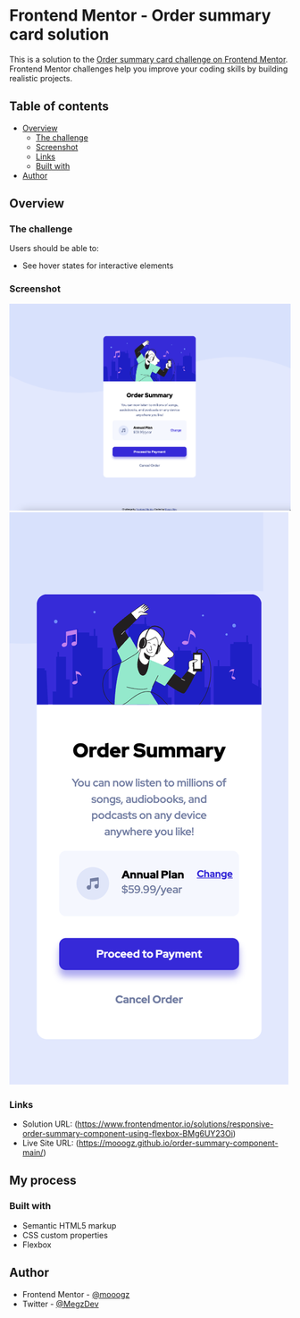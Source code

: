 # Frontend Mentor - Order summary card solution

This is a solution to the [Order summary card challenge on Frontend Mentor](https://www.frontendmentor.io/challenges/order-summary-component-QlPmajDUj). Frontend Mentor challenges help you improve your coding skills by building realistic projects. 

## Table of contents

- [Overview](#overview)
  - [The challenge](#the-challenge)
  - [Screenshot](#screenshot)
  - [Links](#links)
  - [Built with](#built-with)
- [Author](#author)

## Overview

### The challenge

Users should be able to:

- See hover states for interactive elements

### Screenshot

![Desktop View](./FM-OSC%20Desktop.png)
![Mobile View](./FM-OSC%20Mobile.png)


### Links

- Solution URL: (https://www.frontendmentor.io/solutions/responsive-order-summary-component-using-flexbox-BMg6UY23Oi)
- Live Site URL: (https://mooogz.github.io/order-summary-component-main/)

## My process

### Built with

- Semantic HTML5 markup
- CSS custom properties
- Flexbox

## Author

- Frontend Mentor - [@mooogz](https://www.frontendmentor.io/profile/mooogz)
- Twitter - [@MegzDev](https://www.twitter.com/MegzDev)
